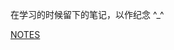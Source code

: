 在学习的时候留下的笔记，以作纪念 ^_^

[NOTES](https://carlccy.github.io/learngit/training-notes/housework/code/Housework.html)
